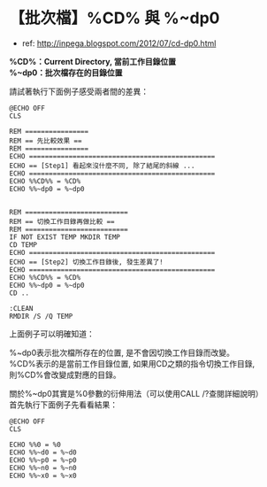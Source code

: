 # 【批次檔】%CD% 與 %~dp0  

* ref: http://inpega.blogspot.com/2012/07/cd-dp0.html  

__%CD%：Current Directory, 當前工作目錄位置__  
__%~dp0：批次檔存在的目錄位置__  
  
請試著執行下面例子感受兩者間的差異：  

```
@ECHO OFF
CLS

REM ================
REM == 先比較效果 ==
REM ================
ECHO ===============================================
ECHO == [Step1] 看起來沒什麼不同, 除了結尾的斜線 ...
ECHO ===============================================
ECHO %%CD%% = %CD%
ECHO %%~dp0 = %~dp0


REM ==========================
REM == 切換工作目錄再做比較 ==
REM ==========================
IF NOT EXIST TEMP MKDIR TEMP
CD TEMP
ECHO ===============================================
ECHO == [Step2] 切換工作目錄後, 發生差異了!
ECHO ===============================================
ECHO %%CD%% = %CD%
ECHO %%~dp0 = %~dp0
CD ..

:CLEAN
RMDIR /S /Q TEMP
```

上面例子可以明確知道：  
  
%~dp0表示批次檔所存在的位置, 是不會因切換工作目錄而改變。  
%CD%表示的是當前工作目錄位置, 如果用CD之類的指令切換工作目錄, 則%CD%會改變成對應的目錄。  
  
關於%~dp0其實是%0參數的衍伸用法（可以使用CALL /?查閱詳細說明）  
首先執行下面例子先看看結果：  


```
@ECHO OFF
CLS

ECHO %%0 = %0
ECHO %%~d0 = %~d0
ECHO %%~p0 = %~p0
ECHO %%~n0 = %~n0
ECHO %%~x0 = %~x0
```